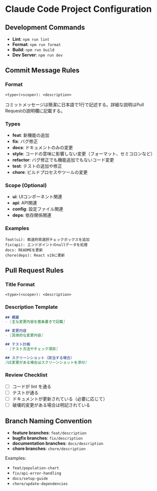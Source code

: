 # Claude Code Project Configuration

## Development Commands

- **Lint**: `npm run lint`
- **Format**: `npm run format`
- **Build**: `npm run build`
- **Dev Server**: `npm run dev`

## Commit Message Rules

### Format
```
<type>(<scope>): <description>
```

コミットメッセージは簡潔に日本語で1行で記述する。詳細な説明はPull Requestの説明欄に記載する。

### Types
- **feat**: 新機能の追加
- **fix**: バグ修正
- **docs**: ドキュメントのみの変更
- **style**: コードの意味に影響しない変更（フォーマット、セミコロンなど）
- **refactor**: バグ修正でも機能追加でもないコード変更
- **test**: テストの追加や修正
- **chore**: ビルドプロセスやツールの変更

### Scope (Optional)
- **ui**: UIコンポーネント関連
- **api**: API関連
- **config**: 設定ファイル関連
- **deps**: 依存関係関連

### Examples
```
feat(ui): 都道府県選択チェックボックスを追加
fix(api): エンドポイントのnullデータを処理
docs: READMEを更新
chore(deps): React v19に更新
```

## Pull Request Rules

### Title Format
```
<type>(<scope>): <description>
```

### Description Template
```markdown
## 概要
- [主な変更内容を箇条書きで記載]

## 変更内容
- [具体的な変更内容]

## テスト計画
- [テスト方法やチェック項目]

## スクリーンショット（該当する場合）
[UI変更がある場合はスクリーンショットを添付]
```

### Review Checklist
- [ ] コードが lint を通る
- [ ] テストが通る
- [ ] ドキュメントが更新されている（必要に応じて）
- [ ] 破壊的変更がある場合は明記されている

## Branch Naming Convention

- **feature branches**: `feat/description`
- **bugfix branches**: `fix/description`
- **documentation branches**: `docs/description`
- **chore branches**: `chore/description`

Examples:
- `feat/population-chart`
- `fix/api-error-handling`
- `docs/setup-guide`
- `chore/update-dependencies`
